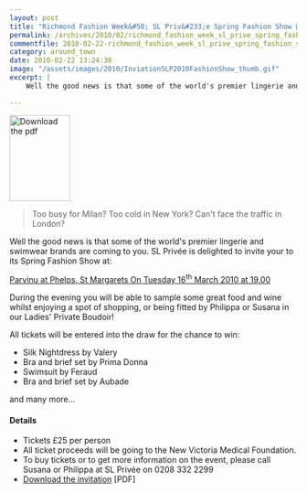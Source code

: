 ```yaml
---
layout: post
title: "Richmond Fashion Week&#58; SL Priv&#233;e Spring Fashion Show @ Parvinu"
permalink: /archives/2010/02/richmond_fashion_week_sl_prive_spring_fashion_show.html
commentfile: 2010-02-22-richmond_fashion_week_sl_prive_spring_fashion_show
category: around_town
date: 2010-02-22 13:24:38
image: "/assets/images/2010/InviationSLP2010FashionShow_thumb.gif"
excerpt: |
    Well the good news is that some of the world's premier lingerie and swimwear brands are coming to you. SL Priv&#233;e is delighted to invite your to its Spring Fashion Show at:

---
```


<a href="/assets/images/2010/InviationSLP2010FashionShow.pdf" title="See larger version of - Download the pdf"><img src="/assets/images/2010/InviationSLP2010FashionShow_thumb.gif" width="106" height="150" alt="Download the pdf" class="photo right" /></a>

> Too busy for Milan?
>  Too cold in New York?
>  Can't face the traffic in London?
>
 Well the good news is that some of the world's premier lingerie and swimwear brands are coming to you. SL Privée is delighted to invite your to its Spring Fashion Show at:

[Parvinu at Phelps, St Margarets
On Tuesday 16<sup>th</sup> March 2010 at 19.00](/event/show/200705142375)

During the evening you will be able to sample some great food and wine whilst enjoying a spot of shopping, or being fitted by Philippa or Susana in our Ladies' Private Boudoir!

All tickets will be entered into the draw for the chance to win:

-   Silk Nightdress by Valery
-   Bra and brief set by Prima Donna
-   Swimsuit by Feraud
-   Bra and brief set by Aubade

and many more...

#### Details

-   Tickets £25 per person
-   All ticket proceeds will be going to the New Victoria Medical Foundation.
-   To buy tickets or to get more information on the event, please call Susana or Philippa at SL Privée on 0208 332 2299
-   <a href="/assets/images/2010/InviationSLP2010FashionShow.pdf" title="See larger version of - Download the pdf">Download the invitation</a> \[PDF\]
